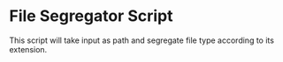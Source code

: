 # File Segregator Script

This script will take input as path and segregate file type according to its extension. 